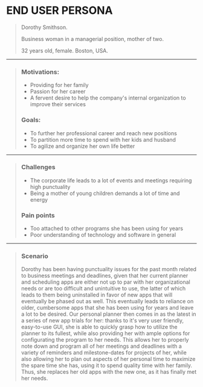 # END USER PERSONA

> Dorothy Smithson.
> 
> Business woman in a managerial position, mother of two.
> 
> 32 years old, female. Boston, USA.

----------------------------------------------------------------------------------------------------------------------------

> ### Motivations:
> - Providing for her family
> - Passion for her career
> - A fervent desire to help the company's internal organization to improve their services
>
> ### Goals:
> - To further her professional career and reach new positions
> - To partition more time to spend with her kids and husband
> - To agilize and organize her own life better

----------------------------------------------------------------------------------------------------------------------------

> ### Challenges
> - The corporate life leads to a lot of events and meetings requiring high punctuality
> - Being a mother of young children demands a lot of time and energy
> 
> ### Pain points
> - Too attached to other programs she has been using for years
> - Poor understanding of technology and software in general

----------------------------------------------------------------------------------------------------------------------------

> ### Scenario
> Dorothy has been having punctuality issues for the past month related to business meetings and deadlines, given that her current planner and scheduling
> apps are either not up to par with her organizational needs or are too difficult and unintuitive to use, the latter of which leads to them being uninstalled
> in favor of new apps that will eventually be phased out as well. This eventually leads to reliance on older, cumbersome apps that she has been using for years
> and leave a lot to be desired.
> Our personal planner then comes in as the latest in a series of new app trials for her: thanks to it's very user friendly, easy-to-use GUI, she is able to quickly
> grasp how to utilize the planner to its fullest, while also providing her with ample options for configurating the program to her needs. This allows her to properly
> note down and program all of her meetings and deadlines with a variety of reminders and milestone-dates for projects of her, while also allowing her to plan out
> aspects of her personal time to maximize the spare time she has, using it to spend quality time with her family. Thus, she replaces her old apps with the new one,
> as it has finally met her needs.
